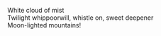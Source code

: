White cloud of mist    
Twilight whippoorwill, whistle on, sweet deepener    
Moon-lighted mountains!    

